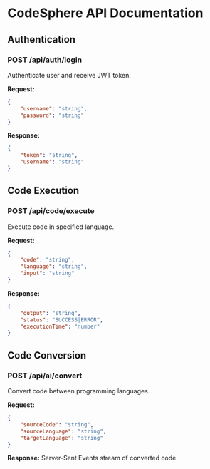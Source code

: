 # CodeSphere API Documentation

## Authentication

### POST /api/auth/login
Authenticate user and receive JWT token.

**Request:**
```json
{
    "username": "string",
    "password": "string"
}
```

**Response:**
```json
{
    "token": "string",
    "username": "string"
}
```

## Code Execution

### POST /api/code/execute
Execute code in specified language.

**Request:**
```json
{
    "code": "string",
    "language": "string",
    "input": "string"
}
```

**Response:**
```json
{
    "output": "string",
    "status": "SUCCESS|ERROR",
    "executionTime": "number"
}
```

## Code Conversion

### POST /api/ai/convert
Convert code between programming languages.

**Request:**
```json
{
    "sourceCode": "string",
    "sourceLanguage": "string",
    "targetLanguage": "string"
}
```

**Response:** Server-Sent Events stream of converted code.
```